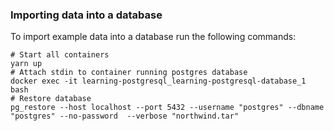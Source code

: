 ### Importing data into a database

To import example data into a database run the following commands:

```shell
# Start all containers
yarn up
# Attach stdin to container running postgres database
docker exec -it learning-postgresql_learning-postgresql-database_1 bash
# Restore database
pg_restore --host localhost --port 5432 --username "postgres" --dbname "postgres" --no-password  --verbose "northwind.tar"
```
